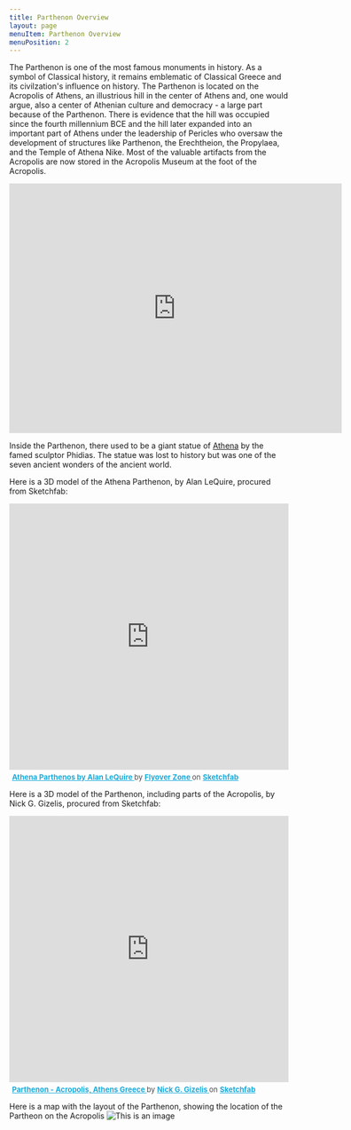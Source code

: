 ```yaml
---
title: Parthenon Overview
layout: page
menuItem: Parthenon Overview
menuPosition: 2
---
```


The Parthenon is one of the most famous monuments in history. As a symbol of Classical history, it remains emblematic of Classical Greece and its civilzation's influence on history. The Parthenon is located on the Acropolis of Athens, an illustrious hill in the center of Athens and, one would argue, also a center of Athenian culture and democracy - a large part because of the Parthenon. There is evidence that the hill was occupied since the fourth millennium BCE and the hill later expanded into an important part of Athens under the leadership of Pericles who oversaw the development of structures like Parthenon, the Erechtheion, the Propylaea, and the Temple of Athena Nike. Most of the valuable artifacts from the Acropolis are now stored in the Acropolis Museum at the foot of the Acropolis.

<iframe src="https://www.google.com/maps/embed?pb=!1m18!1m12!1m3!1d3145.2399805654845!2d23.724527915111892!3d37.971528479724135!2m3!1f0!2f0!3f0!3m2!1i1024!2i768!4f13.1!3m3!1m2!1s0x14a1bd19ca39ee61%3A0x1b3fa079b878a218!2sParthenon!5e0!3m2!1sen!2sus!4v1670470074912!5m2!1sen!2sus" width="600" height="450" style="border:0;" allowfullscreen="" loading="lazy" referrerpolicy="no-referrer-when-downgrade"></iframe>


Inside the Parthenon, there used to be a giant statue of [Athena](https://en.wikipedia.org/wiki/Athena_Parthenos) by the famed sculptor Phidias. The statue was lost to history but was one of the seven ancient wonders of the ancient world. 


Here is a 3D model of the Athena Parthenon, by Alan LeQuire, procured from Sketchfab:
<div class="sketchfab-embed-wrapper"> <iframe style="width:100%; height:50vw;" title="Athena Parthenos by Alan LeQuire" frameborder="0" allowfullscreen mozallowfullscreen="true" webkitallowfullscreen="true" allow="autoplay; fullscreen; xr-spatial-tracking" xr-spatial-tracking execution-while-out-of-viewport execution-while-not-rendered web-share src="https://sketchfab.com/models/24f2a709dce4477c86d76144330b1a53/embed"> </iframe> <p style="font-size: 13px; font-weight: normal; margin: 5px; color: #4A4A4A;"> <a href="https://sketchfab.com/3d-models/athena-parthenos-by-alan-lequire-24f2a709dce4477c86d76144330b1a53?utm_medium=embed&utm_campaign=share-popup&utm_content=24f2a709dce4477c86d76144330b1a53" target="_blank" style="font-weight: bold; color: #1CAAD9;"> Athena Parthenos by Alan LeQuire </a> by <a href="https://sketchfab.com/FlyoverZone?utm_medium=embed&utm_campaign=share-popup&utm_content=24f2a709dce4477c86d76144330b1a53" target="_blank" style="font-weight: bold; color: #1CAAD9;"> Flyover Zone </a> on <a href="https://sketchfab.com?utm_medium=embed&utm_campaign=share-popup&utm_content=24f2a709dce4477c86d76144330b1a53" target="_blank" style="font-weight: bold; color: #1CAAD9;">Sketchfab</a></p></div>


Here is a 3D model of the Parthenon, including parts of the Acropolis, by Nick G. Gizelis, procured from Sketchfab:
<div class="sketchfab-embed-wrapper"> <iframe style="width:100%; height:50vw;" title="Parthenon - Acropolis, Athens Greece" frameborder="0" allowfullscreen mozallowfullscreen="true" webkitallowfullscreen="true" allow="autoplay; fullscreen; xr-spatial-tracking" xr-spatial-tracking execution-while-out-of-viewport execution-while-not-rendered web-share src="https://sketchfab.com/models/d5cc54ccd57a4bdeb3c164a96c677b59/embed"> </iframe> <p style="font-size: 13px; font-weight: normal; margin: 5px; color: #4A4A4A;"> <a href="https://sketchfab.com/3d-models/parthenon-acropolis-athens-greece-d5cc54ccd57a4bdeb3c164a96c677b59?utm_medium=embed&utm_campaign=share-popup&utm_content=d5cc54ccd57a4bdeb3c164a96c677b59" target="_blank" style="font-weight: bold; color: #1CAAD9;"> Parthenon - Acropolis, Athens Greece </a> by <a href="https://sketchfab.com/aumakua?utm_medium=embed&utm_campaign=share-popup&utm_content=d5cc54ccd57a4bdeb3c164a96c677b59" target="_blank" style="font-weight: bold; color: #1CAAD9;"> Nick G. Gizelis </a> on <a href="https://sketchfab.com?utm_medium=embed&utm_campaign=share-popup&utm_content=d5cc54ccd57a4bdeb3c164a96c677b59" target="_blank" style="font-weight: bold; color: #1CAAD9;">Sketchfab</a></p></div>


Here is a map with the layout of the Parthenon, showing the location of the Partheon on the Acropolis ![This is an image](https://www.studenthandouts.com/00/200903/AncientGreece-1.jpg)
